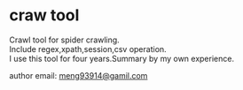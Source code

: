 # craw tool

Crawl tool for spider crawling.  
Include regex,xpath,session,csv operation.  
I use this tool for four years.Summary by my own experience. 

author email:
meng93914@gamil.com


